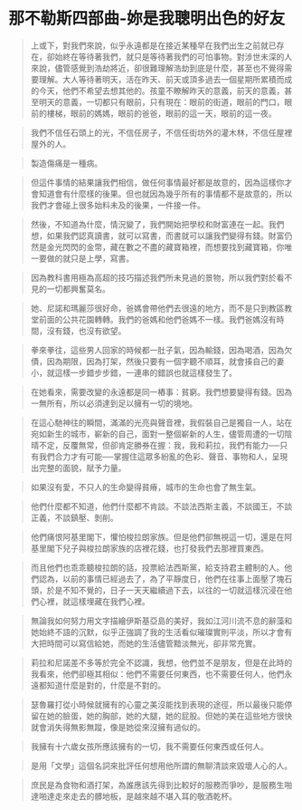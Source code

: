 # 那不勒斯四部曲-妳是我聰明出色的好友

>上或下，對我們來說，似乎永遠都是在接近某種早在我們出生之前就已存在，卻始終在等待著我們，就只是等待著我們的可怕事物。對涉世未深的人來說，儘管感覺到浩劫將近，卻很難理解浩劫到底是什麼，甚至也不覺得需要理解。大人等待著明天，活在昨天、前天或頂多過去一個星期所累積而成的今天，他們不希望去想其他的。孩童不瞭解昨天的意義，前天的意義，甚至明天的意義，一切都只有眼前，只有現在：眼前的街道，眼前的門口，眼前的樓梯，眼前的媽媽，眼前的爸爸，眼前的這一天，眼前的這一夜。

>我們不信任石頭上的光，不信任房子，不信任街坊外的灌木林，不信任屋裡屋外的人。

>製造傷痛是一種病。

>但這件事情的結果讓我們相信，做任何事情最好都是故意的，因為這樣你才會知道會有什麼樣的後果。但也就因為幾乎所有的事情都不是故意的，所以我們才會碰上很多始料未及的後果，一件接一件。

>然後，不知道為什麼，情況變了，我們開始把學校和財富連在一起。我們想，如果我們認真讀書，就可以寫書，而書就可以讓我們變得有錢。財富仍然是金光閃閃的金幣，藏在數之不盡的藏寶箱裡，而想要找到藏寶箱，你唯一要做的就只是上學，寫書。

>因為教科書用極為高超的技巧描述我們所未見過的景物，所以我們對於看不見的一切都興奮莫名。

>她、尼諾和瑪麗莎很好命，爸媽會帶他們去很遠的地方，而不是只到教區教堂前面的公共花園轉轉。我們的爸媽和他們爸媽不一樣。我們爸媽沒有時間，沒有錢，也沒有欲望。

>拳來拳往，這些男人回家的時候都一肚子氣，因為輸錢，因為喝酒，因為欠債，因為期限，因為打架，然後只要有一個字聽不順耳，就會揍自己的妻小，就這樣一步錯步步錯，一連串的錯誤也就這樣發生了。

>在她看來，需要改變的永遠都是同一樁事：貧窮。我們想要變得有錢。因為一無所有，所以必須達到足以擁有一切的境地。

>在這心馳神往的瞬間，滿滿的光亮與聲音裡，我假裝自己是獨自一人，站在宛如新生的城市，嶄新的自己，面對一整個嶄新的人生，儘管周遭的一切陰晴不定，反覆無常，但卻肯定勝券在握：我，我和莉拉，我們有能力──只有我們合力才有可能──掌握住這眾多紛亂的色彩、聲音、事物和人，呈現出完整的面貌，賦予力量。

>如果沒有愛，不只人的生命變得貧瘠，城市的生命也會了無生氣。

>他們什麼都不知道，他們什麼都不肯談。不談法西斯主義，不談國王，不談正義，不談鎮壓、剝削。

>他們痛恨阿基里閣下，懼怕梭拉朗家族。但是他們卻無視這一切，還是在阿基里閣下兒子與梭拉朗家族的店裡花錢，也打發我們去那裡買東西。

>而且他們也乖乖聽梭拉朗的話，投票給法西斯黨，給支持君主體制的人。他們認為，以前的事情已經過去了，為了平靜度日，他們在往事上面壓了塊石頭，於是不知不覺的，日子一天天繼續過下去，以往的一切就這樣沉浸在他們心裡，就這樣埋藏在我們心裡。

>無論我如何努力用文字描繪伊斯基亞島的美好，我如江河川流不息的辭藻和她始終不語的沉默，似乎正強調了我的生活看似璀璨實則平淡，所以才會有大把時間可以寫信給她，而她的生活儘管黯淡無光，卻非常充實。

>莉拉和尼諾差不多等於完全不認識，我想，他們並不是朋友，但是在此時的我看來，他們卻極其相似：他們不需要任何東西，也不需要任何人，他們永遠都知道什麼是對的，什麼是不對的。

>瑟魯羅打從小時候就擁有的心靈之美沒能找到表現的途徑，所以最後只能停留在她的臉蛋，她的胸部，她的大腿，她的屁股。但她的美在這些地方很快就會消失得無影無蹤，像是她從來沒擁有過似的。

>我擁有十六歲女孩所應該擁有的一切，我不需要任何東西或任何人。

>是用「文學」這個名詞來批評任何想用他所謂的無聊清談來毀壞人心的人。

>庶民是為食物和酒打架，為誰應該先得到比較好的服務而爭吵，是服務生啪達啪達走來走去的髒地板，是越來越不堪入耳的敬酒乾杯。


